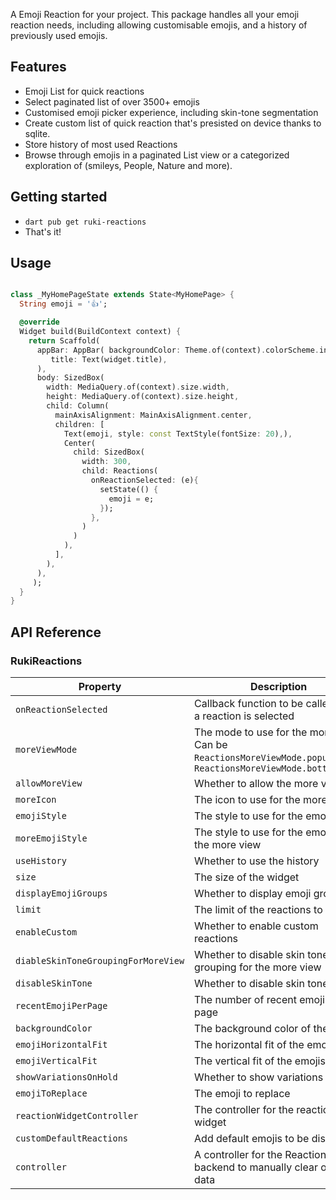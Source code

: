 A Emoji Reaction for your project. This package handles all your emoji reaction needs, including allowing customisable emojis, and a history of previously used emojis. 
## Features

- Emoji List for quick reactions
- Select paginated list of over 3500+ emojis
- Customised emoji picker experience, including skin-tone segmentation
- Create custom list of quick reaction that's presisted on device thanks to sqlite.
- Store history of most used Reactions
- Browse through emojis in a paginated List view or a categorized exploration of (smileys, People, Nature and more).


## Getting started

- `dart pub get ruki-reactions`
- That's it!


## Usage

```dart

class _MyHomePageState extends State<MyHomePage> {
  String emoji = '👍';

  @override
  Widget build(BuildContext context) {
    return Scaffold(
      appBar: AppBar( backgroundColor: Theme.of(context).colorScheme.inversePrimary,
         title: Text(widget.title),
      ),
      body: SizedBox(
        width: MediaQuery.of(context).size.width,
        height: MediaQuery.of(context).size.height,
        child: Column(
          mainAxisAlignment: MainAxisAlignment.center,
          children: [
            Text(emoji, style: const TextStyle(fontSize: 20),),
            Center(
              child: SizedBox(
                width: 300,
                child: Reactions(
                  onReactionSelected: (e){
                    setState(() {
                      emoji = e;
                    });
                  },
                )
              )
            ),
          ],
        ),
      ),
     );
  }
}
```

## API Reference

### RukiReactions
| Property | Description | Type | Default |
| --- | --- | --- | --- |
| `onReactionSelected` | Callback function to be called when a reaction is selected | `Function(String)?` | `null` |
| `moreViewMode` | The mode to use for the more view. Can be `ReactionsMoreViewMode.popup` or `ReactionsMoreViewMode.bottomSheet` | `ReactionsMoreViewMode` | `ReactionsMoreViewMode.popup` |
| `allowMoreView` | Whether to allow the more view | `bool` | `true` |
| `moreIcon` | The icon to use for the more view | `Icon?` | `null` |
| `emojiStyle` | The style to use for the emojis | `EmojiStyle` | `EmojiStyle()` |
| `moreEmojiStyle` | The style to use for the emojis in the more view | `EmojiStyle?` | `EmojiStyle()` |
| `useHistory` | Whether to use the history | `bool` | `true` |
| `size` | The size of the widget | `Size?` | `null` |
| `displayEmojiGroups` | Whether to display emoji groups | `bool` | `false` |
| `limit` | The limit of the reactions to display | `int` | `6` |
| `enableCustom` | Whether to enable custom reactions | `bool` | `false` |
| `diableSkinToneGroupingForMoreView` | Whether to disable skin tone grouping for the more view | `bool` | `false` |
| `disableSkinTone` | Whether to disable skin tone | `bool` | `true` |
| `recentEmojiPerPage` | The number of recent emojis per page | `int?` | `null` |
| `backgroundColor` | The background color of the widget | `Color?` | `null` |
| `emojiHorizontalFit` | The horizontal fit of the emojis | `double?` | `null` |
| `emojiVerticalFit` | The vertical fit of the emojis | `double?` | `null` |
| `showVariationsOnHold` | Whether to show variations on hold | `bool` | `true` |
| `emojiToReplace` | The emoji to replace | `String?` | `null` |
| `reactionWidgetController` | The controller for the reaction widget | `ReactionWidgetController` | `ReactionWidgetController()` |
| `customDefaultReactions` | Add default emojis to be displayed | `List<String>?` | `null` |
| `controller` | A controller for the Reactions backend to manually clear or add data | `ReactionsController?` | `null` | 
